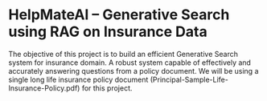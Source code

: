 # HelpMateAI – Generative Search using RAG on Insurance Data

The objective of this project is to build an efficient Generative Search system for insurance domain. 
A robust system capable of effectively and accurately answering questions from a policy document. 
We will be using a single long life insurance policy document (Principal-Sample-Life-Insurance-Policy.pdf) for this project.
